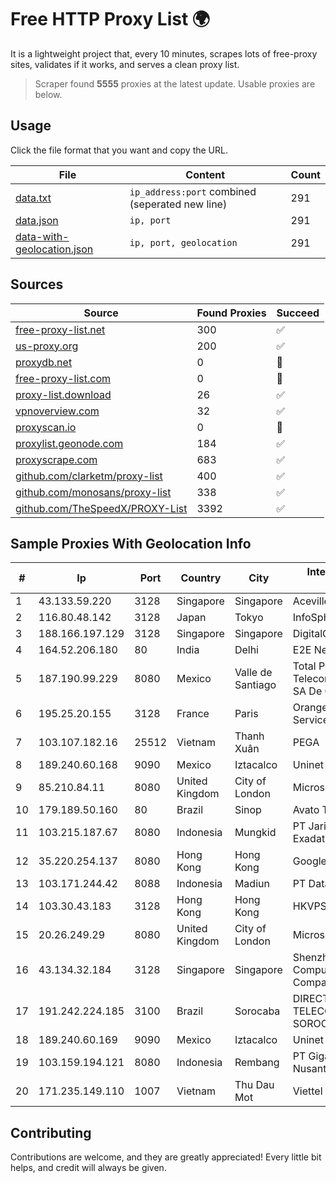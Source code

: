 
# Free HTTP Proxy List 🌍

It is a lightweight project that, every 10 minutes, scrapes lots of free-proxy sites, validates if it works, and serves a clean proxy list.


> Scraper found **5555** proxies at the latest update. Usable proxies are below.

## Usage

Click the file format that you want and copy the URL.


|File|Content|Count|
|----|-------|-----|
|[data.txt](https://raw.githubusercontent.com/themiralay/Proxy-List-World/master/data.txt)|`ip_address:port` combined (seperated new line)|291|
|[data.json](https://raw.githubusercontent.com/themiralay/Proxy-List-World/master/data.json)|`ip, port`|291|
|[data-with-geolocation.json](https://raw.githubusercontent.com/themiralay/Proxy-List-World/master/data-with-geolocation.json)|`ip, port, geolocation`|291|

## Sources

|Source|Found Proxies|Succeed|
|------|-------------|-------|
|[free-proxy-list.net](https://free-proxy-list.net)|300|✅|
|[us-proxy.org](https://www.us-proxy.org)|200|✅|
|[proxydb.net](http://proxydb.net)|0|🚫|
|[free-proxy-list.com](https://free-proxy-list.com/?page=&port=&type%5B%5D=http&type%5B%5D=https&up_time=0&search=Search)|0|🚫|
|[proxy-list.download](https://www.proxy-list.download/HTTP)|26|✅|
|[vpnoverview.com](https://vpnoverview.com/privacy/anonymous-browsing/free-proxy-servers)|32|✅|
|[proxyscan.io](https://www.proxyscan.io)|0|🚫|
|[proxylist.geonode.com](https://proxylist.geonode.com/api/proxy-list?limit=300&page=1&sort_by=lastChecked&sort_type=desc&protocols=http,https)|184|✅|
|[proxyscrape.com](https://api.proxyscrape.com/v2/?request=displayproxies&protocol=http&timeout=10000&country=all&ssl=all&anonymity=all)|683|✅|
|[github.com/clarketm/proxy-list](https://raw.githubusercontent.com/clarketm/proxy-list/master/proxy-list-raw.txt)|400|✅|
|[github.com/monosans/proxy-list](https://raw.githubusercontent.com/monosans/proxy-list/main/proxies/http.txt)|338|✅|
|[github.com/TheSpeedX/PROXY-List](https://raw.githubusercontent.com/TheSpeedX/PROXY-List/master/http.txt)|3392|✅|


## Sample Proxies With Geolocation Info

|#|Ip|Port|Country|City|Internet Service Provider|
|-|--|----|-------|----|-------------------------|
|1|43.133.59.220|3128|Singapore|Singapore|Aceville Pte.ltd|
|2|116.80.48.142|3128|Japan|Tokyo|InfoSphere|
|3|188.166.197.129|3128|Singapore|Singapore|DigitalOcean, LLC|
|4|164.52.206.180|80|India|Delhi|E2E Networks Limited|
|5|187.190.99.229|8080|Mexico|Valle de Santiago|Total Play Telecomunicaciones SA De CV|
|6|195.25.20.155|3128|France|Paris|Orange Business Services|
|7|103.107.182.16|25512|Vietnam|Thanh Xuân|PEGA|
|8|189.240.60.168|9090|Mexico|Iztacalco|Uninet S.A. de C.V.|
|9|85.210.84.11|8080|United Kingdom|City of London|Microsoft Corporation|
|10|179.189.50.160|80|Brazil|Sinop|Avato Tecnologia S.A|
|11|103.215.187.67|8080|Indonesia|Mungkid|PT Jaringan Inti Exadata|
|12|35.220.254.137|8080|Hong Kong|Hong Kong|Google LLC|
|13|103.171.244.42|8088|Indonesia|Madiun|PT Data Arta Sedaya|
|14|103.30.43.183|3128|Hong Kong|Hong Kong|HKVPS|
|15|20.26.249.29|8080|United Kingdom|City of London|Microsoft Corporation|
|16|43.134.32.184|3128|Singapore|Singapore|Shenzhen Tencent Computer Systems Company Limited|
|17|191.242.224.185|3100|Brazil|Sorocaba|DIRECT LAN TELECOMUNICAÇÕES SOROCABA LTDA|
|18|189.240.60.169|9090|Mexico|Iztacalco|Uninet S.A. de C.V.|
|19|103.159.194.121|8080|Indonesia|Rembang|PT Giga Digital Nusantara|
|20|171.235.149.110|1007|Vietnam|Thu Dau Mot|Viettel Corporation|



## Contributing

Contributions are welcome, and they are greatly appreciated! Every
little bit helps, and credit will always be given.

